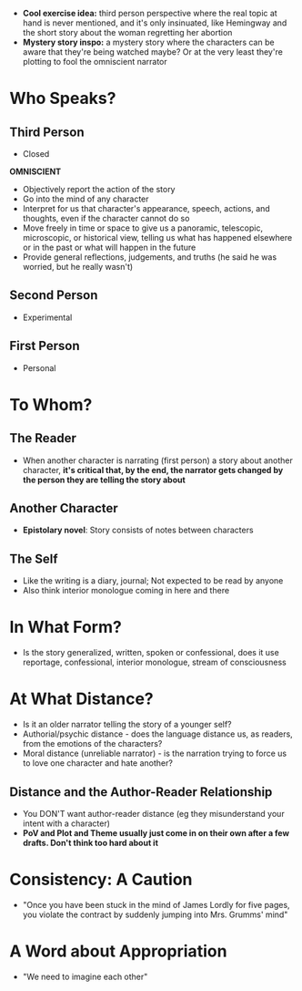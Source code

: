 
- **Cool exercise idea:** third person perspective where the real topic at hand is never mentioned, and it's only insinuated, like Hemingway and the short story about the woman regretting her abortion
- **Mystery story inspo:** a mystery story where the characters can be aware that they're being watched maybe? Or at the very least they're plotting to fool the omniscient narrator
# Who Speaks?

## Third Person

- Closed

 **OMNISCIENT**
- Objectively report the action of the story
- Go into the mind of any character
- Interpret for us that character's appearance, speech, actions, and thoughts, even if the character cannot do so
- Move freely in time or space to give us a panoramic, telescopic, microscopic, or historical view, telling us what has happened elsewhere or in the past or what will happen in the future
- Provide general reflections, judgements, and truths (he said he was worried, but he really wasn't)


## Second Person

- Experimental
## First Person

- Personal
# To Whom?

## The Reader

- When another character is narrating (first person) a story about another character, **it's critical that, by the end, the narrator gets changed by the person they are telling the story about**
## Another Character

- **Epistolary novel**: Story consists of notes between characters
## The Self

- Like the writing is a diary, journal; Not expected to be read by anyone
-  Also think interior monologue coming in here and there
# In What Form?

- Is the story generalized, written, spoken or confessional, does it use reportage, confessional, interior monologue, stream of consciousness
# At What Distance?

- Is it an older narrator telling the story of a younger self?
- Authorial/psychic distance - does the language distance us, as readers, from the emotions of the characters?
- Moral distance (unreliable narrator) - is the narration trying to force us to love one character and hate another?
## Distance and the Author-Reader Relationship

- You DON'T want author-reader distance (eg they misunderstand your intent with a character)
- **PoV and Plot and Theme usually just come in on their own after a few drafts. Don't think too hard about it**
# Consistency: A Caution

- "Once you have been stuck in the mind of James Lordly for five pages, you violate the contract by suddenly jumping into Mrs. Grumms' mind"
# A Word about Appropriation

- "We need to imagine each other"